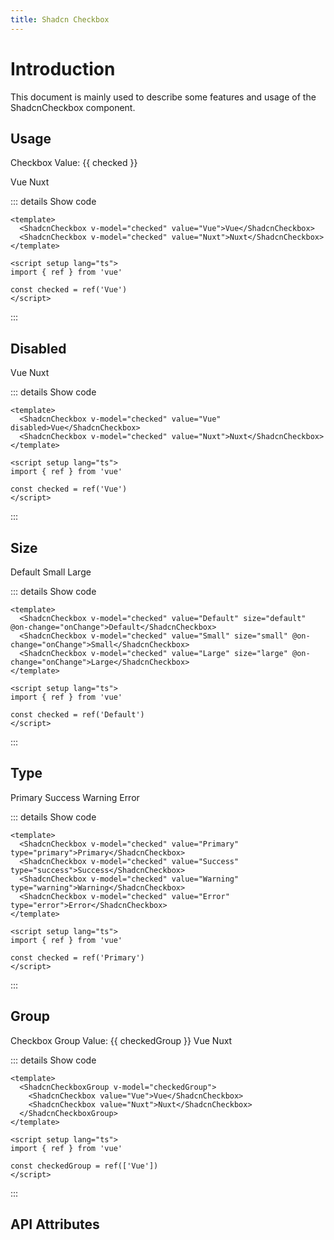 ```yaml
---
title: Shadcn Checkbox
---
```


# Introduction

This document is mainly used to describe some features and usage of the ShadcnCheckbox component.

## Usage

<CodeRunner title="Usage">
    <p>Checkbox Value: {{ checked }}</p>
    <ShadcnCheckbox v-model="checked" value="Vue">Vue</ShadcnCheckbox>
    <ShadcnCheckbox v-model="checked" value="Nuxt">Nuxt</ShadcnCheckbox>
</CodeRunner>

::: details Show code

```vue
<template>
  <ShadcnCheckbox v-model="checked" value="Vue">Vue</ShadcnCheckbox>
  <ShadcnCheckbox v-model="checked" value="Nuxt">Nuxt</ShadcnCheckbox>
</template>

<script setup lang="ts">
import { ref } from 'vue'

const checked = ref('Vue')
</script>
```

:::

## Disabled

<CodeRunner title="Disabled">
    <ShadcnCheckbox v-model="checked" value="Vue" disabled>Vue</ShadcnCheckbox>
    <ShadcnCheckbox v-model="checked" value="Nuxt">Nuxt</ShadcnCheckbox>
</CodeRunner>

::: details Show code

```vue
<template>
  <ShadcnCheckbox v-model="checked" value="Vue" disabled>Vue</ShadcnCheckbox>
  <ShadcnCheckbox v-model="checked" value="Nuxt">Nuxt</ShadcnCheckbox>
</template>

<script setup lang="ts">
import { ref } from 'vue'

const checked = ref('Vue')
</script>
```

:::

## Size

<CodeRunner title="Size">
    <ShadcnCheckbox v-model="checked" value="Default" size="default" @on-change="onChange">Default</ShadcnCheckbox>
    <ShadcnCheckbox v-model="checked" value="Small" size="small" @on-change="onChange">Small</ShadcnCheckbox>
    <ShadcnCheckbox v-model="checked" value="Large" size="large" @on-change="onChange">Large</ShadcnCheckbox>
</CodeRunner>

::: details Show code

```vue
<template>
  <ShadcnCheckbox v-model="checked" value="Default" size="default" @on-change="onChange">Default</ShadcnCheckbox>
  <ShadcnCheckbox v-model="checked" value="Small" size="small" @on-change="onChange">Small</ShadcnCheckbox>
  <ShadcnCheckbox v-model="checked" value="Large" size="large" @on-change="onChange">Large</ShadcnCheckbox>
</template>

<script setup lang="ts">
import { ref } from 'vue'

const checked = ref('Default')
</script>
```

:::

## Type

<CodeRunner title="Type">
    <ShadcnCheckbox v-model="checked" value="Primary" type="primary">Primary</ShadcnCheckbox>
    <ShadcnCheckbox v-model="checked" value="Success" type="success">Success</ShadcnCheckbox>
    <ShadcnCheckbox v-model="checked" value="Warning" type="warning">Warning</ShadcnCheckbox>
    <ShadcnCheckbox v-model="checked" value="Error" type="error">Error</ShadcnCheckbox>
</CodeRunner>

::: details Show code

```vue
<template>
  <ShadcnCheckbox v-model="checked" value="Primary" type="primary">Primary</ShadcnCheckbox>
  <ShadcnCheckbox v-model="checked" value="Success" type="success">Success</ShadcnCheckbox>
  <ShadcnCheckbox v-model="checked" value="Warning" type="warning">Warning</ShadcnCheckbox>
  <ShadcnCheckbox v-model="checked" value="Error" type="error">Error</ShadcnCheckbox>
</template>

<script setup lang="ts">
import { ref } from 'vue'

const checked = ref('Primary')
</script>
```

:::

## Group

<CodeRunner title="Group">
    Checkbox Group Value: {{ checkedGroup }}
    <ShadcnCheckboxGroup v-model="checkedGroup">
        <ShadcnCheckbox value="Vue">Vue</ShadcnCheckbox>
        <ShadcnCheckbox value="Nuxt">Nuxt</ShadcnCheckbox>
    </ShadcnCheckboxGroup>
</CodeRunner>

::: details Show code

```vue
<template>
  <ShadcnCheckboxGroup v-model="checkedGroup">
    <ShadcnCheckbox value="Vue">Vue</ShadcnCheckbox>
    <ShadcnCheckbox value="Nuxt">Nuxt</ShadcnCheckbox>
  </ShadcnCheckboxGroup>
</template>

<script setup lang="ts">
import { ref } from 'vue'

const checkedGroup = ref(['Vue'])
</script>
```

:::

## API Attributes

<ApiTable title="Checkbox Props"
    :headers="['Attribute', 'Description', 'Type', 'Default Value', 'Depend', 'List']"
    :columns="[
        ['modelValue', 'You can use v-model to bind data in both directions', 'Any', '-', '-', '-'],
        ['value', 'The value of the checkbox', 'Any', '-', '-', '-'],
        ['disabled', 'Whether the checkbox is disabled', 'boolean', 'false', '-', '-'],
        ['size', 'The size of the checkbox', 'Enum', 'default', '-', 'small | default | large'],
        ['type', 'The type of the checkbox', 'Enum', 'primary', '-', 'primary | success | warning | error'],
    ]">
</ApiTable>

<br />

<ApiTable title="Checkbox Group Props"
    :headers="['Attribute', 'Description', 'Type', 'Default Value', 'Depend', 'List']"
    :columns="[
        ['modelValue', 'You can use v-model to bind data in both directions', 'Any[]', '-', '-', '-'],
    ]">
</ApiTable>

<br />

<ApiTable title="Checkbox Events"
    :headers="['Event', 'Description', 'Callback Parameters']"
    :columns="[
        ['on-change', 'Triggered when the value of the checkbox is changed', 'boolean'],
    ]">
</ApiTable>

<br />

<ApiTable title="Checkbox Group Events"
    :headers="['Event', 'Description', 'Callback Parameters']"
    :columns="[
        ['on-change', 'Triggered when the value of the checkbox group is changed', '[]'],
    ]">
</ApiTable>

<br />

<ApiTable title="Checkbox Slots"
    :headers="['Slot', 'Description']"
    :columns="[
        ['label', 'Checkbox label'],
        ['default', 'Default slot'],
    ]">
</ApiTable>

<script setup lang="ts">
import { ref } from 'vue'

const checked = ref('Vue')
const checkedGroup = ref(['Vue'])
</script>
